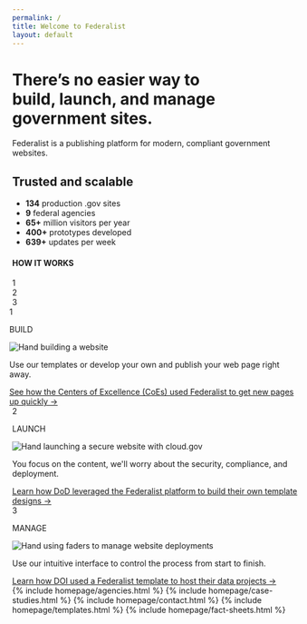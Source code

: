 ```yaml
---
permalink: /
title: Welcome to Federalist
layout: default
---
```


<div id="home" class="homepage">
  <div class="well mb-xl">
    <div class="usa-grid">
      <div class="usa-width-two-thirds">
        <h1>There’s no easier way to <br>build, launch, and manage government sites.</h1>
        <p class="font-large sans-regular">
          <a id="page-body"></a>
          Federalist is a publishing platform for modern, compliant government websites.
        </p>
      </div>
      <div class="usa-width-one-third usa-hero-callout">
        <h2 class="contrast-heading">Trusted and scalable</h2>
        <ul>
          <li><b>134</b> production .gov sites</li>
          <li><b>9</b> federal agencies</li>
          <li><b>65+</b> million visitors per year</li>
          <li><b>400+</b> prototypes developed</li>
          <li><b>639+</b> updates per week</li>
        </ul>
      </div>
    </div>
  </div>
  <div class="usa-header federalist-intro p-xxl">
    <div class="usa-grid-full">
      <h4 class="sans-bold mb-xl">HOW IT WORKS</h4>
      <div class="usa-grid-full steps-block">
        <div class="usa-width-one-third">
          <div class="steps-circle">1</div>
        </div>
        <div class="usa-width-one-third line" style="margin: 0;">
          <div class="steps-circle position-center">2</div>
        </div>
        <div class="usa-width-one-third line">
          <div class="steps-circle position-right">3</div>
        </div>
      </div>
      <section class="usa-grid-full features-block mt-xl">
        <div class="usa-width-one-third feature" style="position: relative; right:1%;">
          <div class="steps-circle position-center mb-sm mobile">1</div>
          <p class="sans-bold federalist-intro-heading section-title">BUILD</p>
          <img src="{{site.baseurl}}/assets/images/build.png" alt="Hand building a website" class="mb-xl">
          <div class="feature-copy">
            <p class="sans-regular">Use our templates or develop your own and publish your web page  right away.</p>
            <a class="sans-regular feature-link" href="{{site.baseurl}}/assets/documents/coe-success.pdf">See how the Centers of Excellence (CoEs) used Federalist to get new pages up quickly →</a>
          </div>
        </div>
        <div class="usa-width-one-third feature">
          <div class="position-center">
            <div class="steps-circle position-center mb-sm mobile">2</div>
            <p class="sans-bold federalist-intro-heading section-title">LAUNCH</p>
            <img src="{{site.baseurl}}/assets/images/launch.png" alt="Hand launching a secure website with cloud.gov" class="mb-xl">
            <div class="feature-copy">
              <p class="sans-regular">You focus on the content, we'll worry about the security, compliance, and deployment.</p>
              <a class="sans-regular feature-link" href="{{site.baseurl}}/assets/documents/afwerx-success.pdf">Learn how DoD leveraged the Federalist platform to build their own template designs →</a>
            </div>
          </div>
        </div>
        <div class="usa-width-one-third feature">
          <div clss="position-right" style="">
            <div class="steps-circle position-center mb-sm mobile">3</div>
            <p class="sans-bold federalist-intro-heading section-title">MANAGE</p>
            <img src="{{site.baseurl}}/assets/images/manage.png" alt="Hand using faders to manage website deployments" class="mb-xl">
            <div class="feature-copy">
              <p class="sans-regular">Use our intuitive interface to control the process from start to finish.</p>
              <a class="sans-regular feature-link" href="{{site.baseurl}}/assets/documents/doi-success.pdf">Learn how DOI used a Federalist template to host their data projects →</a>
            </div>
          </div>
        </div>
      </section>
    </div>
  </div>
  {% include homepage/agencies.html %}
  {% include homepage/case-studies.html %}
  {% include homepage/contact.html %}
  {% include homepage/templates.html %}
  {% include homepage/fact-sheets.html %}
</div>
